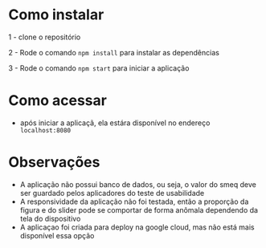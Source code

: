 # Como instalar

1 - clone o repositório

2 - Rode o comando ```npm install``` para instalar as dependências

3 - Rode o comando ```npm start``` para iniciar a aplicação


# Como acessar 
- após iniciar a aplicaçã, ela estára disponível no endereço
``` localhost:8080```

# Observações 

- A aplicação não possui banco de dados, ou seja, o valor do smeq deve ser guardado pelos aplicadores do teste de usabilidade
- A responsividade da aplicação não foi testada, então a proporção da figura e do slider pode se comportar de forma anômala dependendo da tela do dispositivo
- A aplicaçao foi criada para deploy na google cloud, mas não está mais disponível essa opção

